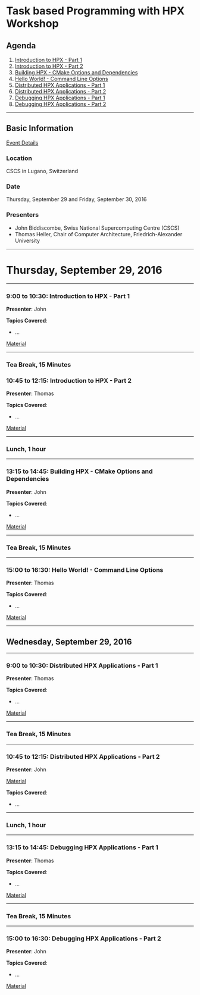 # Task based Programming with HPX Workshop

## Agenda
1. [Introduction to HPX - Part 1](#900-to-1030-introduction-to-hpx---part-1)
2. [Introduction to HPX - Part 2](#1045-to-1215-introduction-to-hpx---part-2)
3. [Building HPX - CMake Options and Dependencies](#1315-to-1445-building-hpx---cmake-options-and-dependencies)
4. [Hello World! - Command Line Options](#1500-to-1630-hello-world---command-line-options)
5. [Distributed HPX Applications - Part 1](#900-to-1030-distributed-hpx-applications---part-1)
6. [Distributed HPX Applications - Part 2](#1045-to-1215-distributed-hpx-applications---part-2)
7. [Debugging HPX Applications - Part 1](#1315-to-1445-debugging-hpx-applications---part-1)
8. [Debugging HPX Applications - Part 2](#1500-to-1630-debugging-hpx-applications---part-2)

---

## Basic Information

[Event Details](http://www.cscs.ch/events/event_detail/index.html?tx_seminars_pi1%5BshowUid%5D=143)

### Location
CSCS in Lugano, Switzerland

### Date
Thursday, September 29 and Friday, September 30, 2016

### Presenters
* John Biddiscombe, Swiss National Supercomputing Centre (CSCS)
* Thomas Heller, Chair of Computer Architecture, Friedrich-Alexander University

---

# Thursday, September 29, 2016

---

### 9:00 to 10:30: Introduction to HPX - Part 1
**Presenter**: John

**Topics Covered**:
* ...

[Material](session1)

---

### Tea Break, 15 Minutes

### 10:45 to 12:15: Introduction to HPX - Part 2
**Presenter**: Thomas

**Topics Covered**:
* ...

[Material](session2)

---

### Lunch, 1 hour

---

### 13:15 to 14:45: Building HPX - CMake Options and Dependencies
**Presenter**: John

**Topics Covered**:
* ...

[Material](session3)

---

### Tea Break, 15 Minutes

---

### 15:00 to 16:30: Hello World! - Command Line Options
**Presenter**: Thomas

**Topics Covered**:
* ...

[Material](session4)

---

## Wednesday, September 29, 2016

---

### 9:00 to 10:30: Distributed HPX Applications - Part 1
**Presenter**: Thomas

**Topics Covered**:
* ...

[Material](session5)

---

### Tea Break, 15 Minutes

---

### 10:45 to 12:15: Distributed HPX Applications - Part 2
**Presenter**: John

[Material](session6)

**Topics Covered**:
* ...

---

### Lunch, 1 hour

---

### 13:15 to 14:45: Debugging HPX Applications - Part 1
**Presenter**: Thomas

**Topics Covered**:
* ...

[Material](session7)

---

### Tea Break, 15 Minutes

---

### 15:00 to 16:30: Debugging HPX Applications - Part 2
**Presenter**: John

**Topics Covered**:
* ...

[Material](session8)

